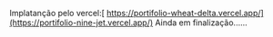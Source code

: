 Implatanção pelo vercel:[ https://portifolio-wheat-delta.vercel.app/](https://portifolio-nine-jet.vercel.app/)
Ainda em finalização......
